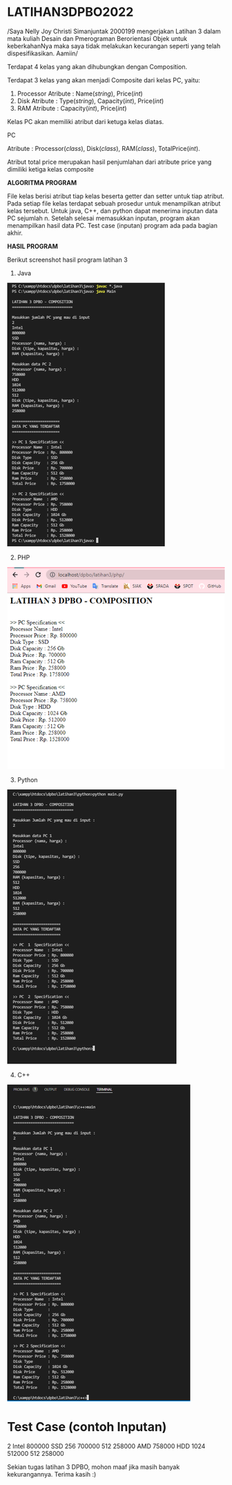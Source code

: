 # LATIHAN3DPBO2022

/Saya Nelly Joy Christi Simanjuntak 2000199 mengerjakan Latihan 3 dalam mata kuliah Desain dan Pmerograman Berorientasi Objek untuk keberkahanNya maka saya tidak melakukan kecurangan seperti yang telah dispesifikasikan. Aamiin/

Terdapat 4 kelas yang akan dihubungkan dengan Composition.

Terdapat 3 kelas yang akan menjadi Composite dari kelas PC, yaitu:
 1. Processor
    Atribute : Name(_string_), Price(_int_)
 2. Disk
    Atribute : Type(_string_), Capacity(_int_), Price(_int_)
 3. RAM 
    Atribute : Capacity(_int_), Price(_int_)
 
Kelas PC akan memiliki atribut dari ketuga kelas diatas.

PC

Atribute : Processor(_class_), Disk(_class_), RAM(_class_), TotalPrice(_int_).

Atribut total price merupakan hasil penjumlahan dari atribute price yang dimiliki ketiga kelas composite


**ALGORITMA PROGRAM**

File kelas berisi atribut tiap kelas beserta getter dan setter untuk tiap atribut.
Pada setiap file kelas terdapat sebuah prosedur untuk menampilkan atribut kelas tersebut.
Untuk java, C++, dan python dapat menerima inputan data PC sejumlah n.
Setelah selesai memasukkan inputan, program akan menampilkan hasil data PC.
Test case (inputan) program ada pada bagian akhir.


**HASIL PROGRAM**

Berikut screenshot hasil program latihan 3
  1. Java
  
  ![alt text](https://github.com/joynelly/LATIHAN3DPBO2022/blob/main/screenshoot/java.png?raw=true)

  2. PHP
  
  ![alt text](https://github.com/joynelly/LATIHAN3DPBO2022/blob/main/screenshoot/php.png?raw=true)

  3. Python
  
  ![alt text](https://github.com/joynelly/LATIHAN3DPBO2022/blob/main/screenshoot/python.png?raw=true)

  4. C++
  
  ![alt text](https://github.com/joynelly/LATIHAN3DPBO2022/blob/main/screenshoot/cpp.png?raw=true)


**Test Case (contoh Inputan)**
==========================
2
Intel
800000
SSD
256
700000
512
258000
AMD
758000
HDD
1024
512000
512
258000



Sekian tugas latihan 3 DPBO, mohon maaf jika masih banyak kekurangannya.
Terima kasih :)
